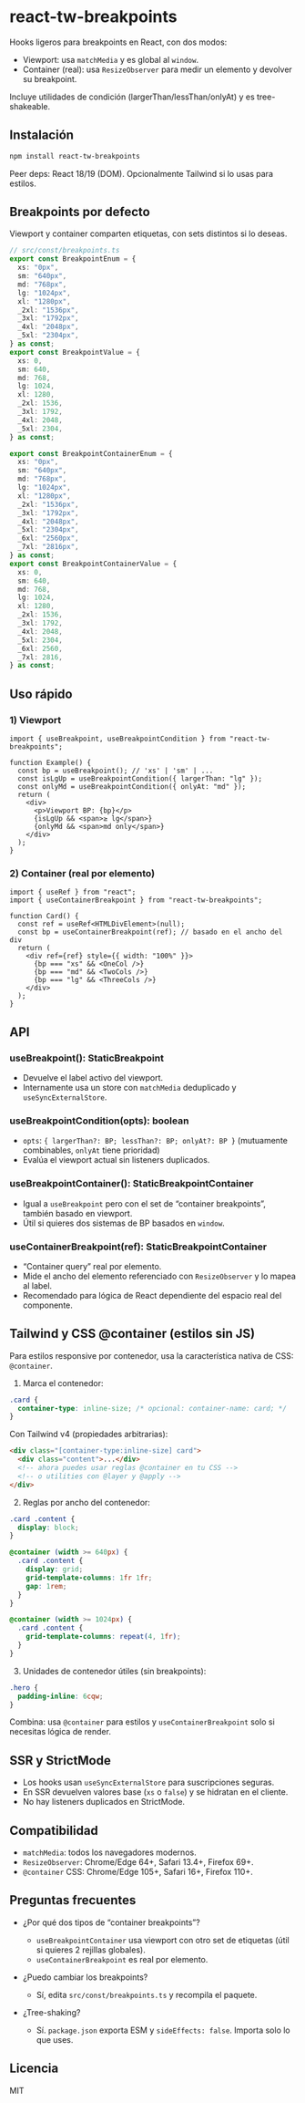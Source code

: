 # react-tw-breakpoints

Hooks ligeros para breakpoints en React, con dos modos:

- Viewport: usa `matchMedia` y es global al `window`.
- Container (real): usa `ResizeObserver` para medir un elemento y devolver su breakpoint.

Incluye utilidades de condición (largerThan/lessThan/onlyAt) y es tree-shakeable.

## Instalación

```sh
npm install react-tw-breakpoints
```

Peer deps: React 18/19 (DOM). Opcionalmente Tailwind si lo usas para estilos.

## Breakpoints por defecto

Viewport y container comparten etiquetas, con sets distintos si lo deseas.

```ts
// src/const/breakpoints.ts
export const BreakpointEnum = {
  xs: "0px",
  sm: "640px",
  md: "768px",
  lg: "1024px",
  xl: "1280px",
  _2xl: "1536px",
  _3xl: "1792px",
  _4xl: "2048px",
  _5xl: "2304px",
} as const;
export const BreakpointValue = {
  xs: 0,
  sm: 640,
  md: 768,
  lg: 1024,
  xl: 1280,
  _2xl: 1536,
  _3xl: 1792,
  _4xl: 2048,
  _5xl: 2304,
} as const;

export const BreakpointContainerEnum = {
  xs: "0px",
  sm: "640px",
  md: "768px",
  lg: "1024px",
  xl: "1280px",
  _2xl: "1536px",
  _3xl: "1792px",
  _4xl: "2048px",
  _5xl: "2304px",
  _6xl: "2560px",
  _7xl: "2816px",
} as const;
export const BreakpointContainerValue = {
  xs: 0,
  sm: 640,
  md: 768,
  lg: 1024,
  xl: 1280,
  _2xl: 1536,
  _3xl: 1792,
  _4xl: 2048,
  _5xl: 2304,
  _6xl: 2560,
  _7xl: 2816,
} as const;
```

## Uso rápido

### 1) Viewport

```tsx
import { useBreakpoint, useBreakpointCondition } from "react-tw-breakpoints";

function Example() {
  const bp = useBreakpoint(); // 'xs' | 'sm' | ...
  const isLgUp = useBreakpointCondition({ largerThan: "lg" });
  const onlyMd = useBreakpointCondition({ onlyAt: "md" });
  return (
    <div>
      <p>Viewport BP: {bp}</p>
      {isLgUp && <span>≥ lg</span>}
      {onlyMd && <span>md only</span>}
    </div>
  );
}
```

### 2) Container (real por elemento)

```tsx
import { useRef } from "react";
import { useContainerBreakpoint } from "react-tw-breakpoints";

function Card() {
  const ref = useRef<HTMLDivElement>(null);
  const bp = useContainerBreakpoint(ref); // basado en el ancho del div
  return (
    <div ref={ref} style={{ width: "100%" }}>
      {bp === "xs" && <OneCol />}
      {bp === "md" && <TwoCols />}
      {bp === "lg" && <ThreeCols />}
    </div>
  );
}
```

## API

### useBreakpoint(): StaticBreakpoint

- Devuelve el label activo del viewport.
- Internamente usa un store con `matchMedia` deduplicado y `useSyncExternalStore`.

### useBreakpointCondition(opts): boolean

- `opts`: `{ largerThan?: BP; lessThan?: BP; onlyAt?: BP }` (mutuamente combinables, `onlyAt` tiene prioridad)
- Evalúa el viewport actual sin listeners duplicados.

### useBreakpointContainer(): StaticBreakpointContainer

- Igual a `useBreakpoint` pero con el set de “container breakpoints”, también basado en viewport.
- Útil si quieres dos sistemas de BP basados en `window`.

### useContainerBreakpoint(ref): StaticBreakpointContainer

- “Container query” real por elemento.
- Mide el ancho del elemento referenciado con `ResizeObserver` y lo mapea al label.
- Recomendado para lógica de React dependiente del espacio real del componente.

## Tailwind y CSS @container (estilos sin JS)

Para estilos responsive por contenedor, usa la característica nativa de CSS: `@container`.

1. Marca el contenedor:

```css
.card {
  container-type: inline-size; /* opcional: container-name: card; */
}
```

Con Tailwind v4 (propiedades arbitrarias):

```html
<div class="[container-type:inline-size] card">
  <div class="content">...</div>
  <!-- ahora puedes usar reglas @container en tu CSS -->
  <!-- o utilities con @layer y @apply -->
</div>
```

2. Reglas por ancho del contenedor:

```css
.card .content {
  display: block;
}

@container (width >= 640px) {
  .card .content {
    display: grid;
    grid-template-columns: 1fr 1fr;
    gap: 1rem;
  }
}

@container (width >= 1024px) {
  .card .content {
    grid-template-columns: repeat(4, 1fr);
  }
}
```

3. Unidades de contenedor útiles (sin breakpoints):

```css
.hero {
  padding-inline: 6cqw;
}
```

Combina: usa `@container` para estilos y `useContainerBreakpoint` solo si necesitas lógica de render.

## SSR y StrictMode

- Los hooks usan `useSyncExternalStore` para suscripciones seguras.
- En SSR devuelven valores base (`xs` o `false`) y se hidratan en el cliente.
- No hay listeners duplicados en StrictMode.

## Compatibilidad

- `matchMedia`: todos los navegadores modernos.
- `ResizeObserver`: Chrome/Edge 64+, Safari 13.4+, Firefox 69+.
- `@container` CSS: Chrome/Edge 105+, Safari 16+, Firefox 110+.

## Preguntas frecuentes

- ¿Por qué dos tipos de “container breakpoints”?

  - `useBreakpointContainer` usa viewport con otro set de etiquetas (útil si quieres 2 rejillas globales).
  - `useContainerBreakpoint` es real por elemento.

- ¿Puedo cambiar los breakpoints?

  - Sí, edita `src/const/breakpoints.ts` y recompila el paquete.

- ¿Tree-shaking?
  - Sí. `package.json` exporta ESM y `sideEffects: false`. Importa solo lo que uses.

## Licencia

MIT
